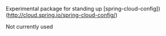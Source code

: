 
Experimental package for standing up [spring-cloud-config])(http://cloud.spring.io/spring-cloud-config/)

Not currently used